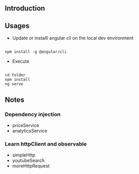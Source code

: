 ## Introduction
## Usages

* Update or installl angular cli on the local dev environment

```

npm install -g @angular/cli

```

* Execute
```

cd folder
npm install
ng serve

```

## Notes
### Dependency injection
* priceService
* analyticsService
### Learn httpClient and observable
* simpleHttp
* youtubeSearch
* moreHttpRequest
